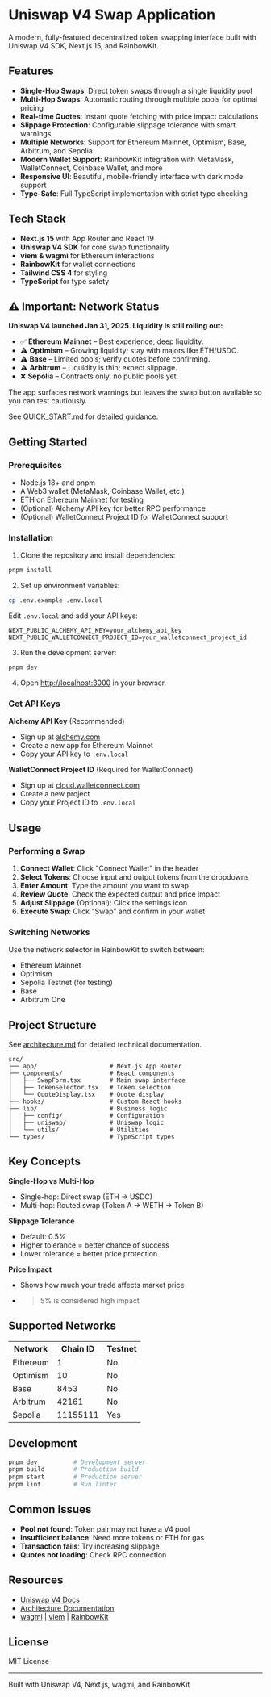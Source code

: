 # Uniswap V4 Swap Application

A modern, fully-featured decentralized token swapping interface built with Uniswap V4 SDK, Next.js 15, and RainbowKit.

## Features

- **Single-Hop Swaps**: Direct token swaps through a single liquidity pool
- **Multi-Hop Swaps**: Automatic routing through multiple pools for optimal pricing
- **Real-time Quotes**: Instant quote fetching with price impact calculations
- **Slippage Protection**: Configurable slippage tolerance with smart warnings
- **Multiple Networks**: Support for Ethereum Mainnet, Optimism, Base, Arbitrum, and Sepolia
- **Modern Wallet Support**: RainbowKit integration with MetaMask, WalletConnect, Coinbase Wallet, and more
- **Responsive UI**: Beautiful, mobile-friendly interface with dark mode support
- **Type-Safe**: Full TypeScript implementation with strict type checking

## Tech Stack

- **Next.js 15** with App Router and React 19
- **Uniswap V4 SDK** for core swap functionality
- **viem & wagmi** for Ethereum interactions
- **RainbowKit** for wallet connections
- **Tailwind CSS 4** for styling
- **TypeScript** for type safety

## ⚠️ Important: Network Status

**Uniswap V4 launched Jan 31, 2025. Liquidity is still rolling out:**

- ✅ **Ethereum Mainnet** – Best experience, deep liquidity.
- ⚠️ **Optimism** – Growing liquidity; stay with majors like ETH/USDC.
- ⚠️ **Base** – Limited pools; verify quotes before confirming.
- ⚠️ **Arbitrum** – Liquidity is thin; expect slippage.
- ❌ **Sepolia** – Contracts only, no public pools yet.

The app surfaces network warnings but leaves the swap button available so you can test cautiously.

See [QUICK_START.md](./QUICK_START.md) for detailed guidance.

## Getting Started

### Prerequisites

- Node.js 18+ and pnpm
- A Web3 wallet (MetaMask, Coinbase Wallet, etc.)
- ETH on Ethereum Mainnet for testing
- (Optional) Alchemy API key for better RPC performance
- (Optional) WalletConnect Project ID for WalletConnect support

### Installation

1. Clone the repository and install dependencies:
```bash
pnpm install
```

2. Set up environment variables:
```bash
cp .env.example .env.local
```

Edit `.env.local` and add your API keys:
```env
NEXT_PUBLIC_ALCHEMY_API_KEY=your_alchemy_api_key
NEXT_PUBLIC_WALLETCONNECT_PROJECT_ID=your_walletconnect_project_id
```

3. Run the development server:
```bash
pnpm dev
```

4. Open [http://localhost:3000](http://localhost:3000) in your browser.

### Get API Keys

**Alchemy API Key** (Recommended)
- Sign up at [alchemy.com](https://www.alchemy.com/)
- Create a new app for Ethereum Mainnet
- Copy your API key to `.env.local`

**WalletConnect Project ID** (Required for WalletConnect)
- Sign up at [cloud.walletconnect.com](https://cloud.walletconnect.com/)
- Create a new project
- Copy your Project ID to `.env.local`

## Usage

### Performing a Swap

1. **Connect Wallet**: Click "Connect Wallet" in the header
2. **Select Tokens**: Choose input and output tokens from the dropdowns
3. **Enter Amount**: Type the amount you want to swap
4. **Review Quote**: Check the expected output and price impact
5. **Adjust Slippage** (Optional): Click the settings icon
6. **Execute Swap**: Click "Swap" and confirm in your wallet

### Switching Networks

Use the network selector in RainbowKit to switch between:
- Ethereum Mainnet
- Optimism
- Sepolia Testnet (for testing)
- Base
- Arbitrum One

## Project Structure

See [architecture.md](./architecture.md) for detailed technical documentation.

```
src/
├── app/                    # Next.js App Router
├── components/             # React components
│   ├── SwapForm.tsx        # Main swap interface
│   ├── TokenSelector.tsx   # Token selection
│   └── QuoteDisplay.tsx    # Quote display
├── hooks/                  # Custom React hooks
├── lib/                    # Business logic
│   ├── config/             # Configuration
│   ├── uniswap/            # Uniswap logic
│   └── utils/              # Utilities
└── types/                  # TypeScript types
```

## Key Concepts

**Single-Hop vs Multi-Hop**
- Single-hop: Direct swap (ETH → USDC)
- Multi-hop: Routed swap (Token A → WETH → Token B)

**Slippage Tolerance**
- Default: 0.5%
- Higher tolerance = better chance of success
- Lower tolerance = better price protection

**Price Impact**
- Shows how much your trade affects market price
- >5% is considered high impact

## Supported Networks

| Network   | Chain ID | Testnet |
|-----------|----------|---------|
| Ethereum  | 1        | No      |
| Optimism  | 10       | No      |
| Base      | 8453     | No      |
| Arbitrum  | 42161    | No      |
| Sepolia   | 11155111 | Yes     |

## Development

```bash
pnpm dev          # Development server
pnpm build        # Production build
pnpm start        # Production server
pnpm lint         # Run linter
```

## Common Issues

- **Pool not found**: Token pair may not have a V4 pool
- **Insufficient balance**: Need more tokens or ETH for gas
- **Transaction fails**: Try increasing slippage
- **Quotes not loading**: Check RPC connection

## Resources

- [Uniswap V4 Docs](https://docs.uniswap.org/sdk/v4/overview)
- [Architecture Documentation](./architecture.md)
- [wagmi](https://wagmi.sh) | [viem](https://viem.sh) | [RainbowKit](https://www.rainbowkit.com)

## License

MIT License

---

Built with Uniswap V4, Next.js, wagmi, and RainbowKit
